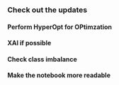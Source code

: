 ### Check out the updates ###

#### Perform HyperOpt for OPtimzation
#### XAI if possible
#### Check class imbalance
#### Make the notebook more readable